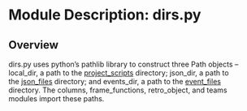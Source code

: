 # Module Description:  dirs.py<br/>

## Overview

dirs.py uses python’s pathlib library to construct three Path objects –<br/>
local_dir, a path to the [project_scripts](../project_scripts/) directory; json_dir, a path to<br/>
the [json_files](../json_files/) directory; and events_dir, a path to the [event_files](../event_files/)<br/>
directory.  The columns, frame_functions, retro_object, and teams<br/>
modules import these paths.<br/>
